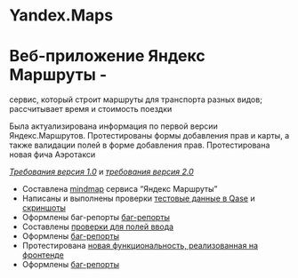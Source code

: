 # Yandex.Maps
# Веб-приложение Яндекс Маршруты - 
сервис, который строит маршруты для транспорта разных видов; рассчитывает время и стоимость поездки

Была актуализирована информация по первой версии Яндекс.Маршрутов. 
Протестированы формы добавления прав и карты, а также валидации полей в форме добавления прав.
Протестирована новая фича Аэротакси

<a href="https://praktikum.notion.site/1-0-c5203c01f07f4ba096d4534efe620a26">_Требования версия 1.0_</a> и <a href="https://praktikum.notion.site/2-0-f68f4fa509fe45c88539c58fd9ec70c5">_требования версия 2.0_</a>

* Составлена <a href="https://drive.google.com/file/d/1B-yapWdYX8rbGsn5E5FEvPDomdr9vkLI/view?usp=sharing">mindmap</a> сервиса “Яндекс Маршруты”
* Написаны и выполнены проверки <a href="https://drive.google.com/file/d/1XjcFUqyG232tFs78ITdr1YaOtFHaS_sg/view?usp=drive_link">тестовые данные в Qase</a> и <a href="https://drive.google.com/file/d/1dRo2rCw1GyF8LEHk-4dA1X2ds2pQcluH/view?usp=sharing">скриншоты</a>
* Оформлены баг-репорты <a href="https://bugulniklist.youtrack.cloud/projects/ce3d8904-d0d6-4eab-9518-b07b9d6f6294">баг-репорты</a>
* Составлены <a href="https://docs.google.com/spreadsheets/d/1-UWJaSUE2SjkxDURgBwt7tZtUt52tgiVMCF76r8wLjg/edit?usp=sharing">проверки для полей ввода</a>
* Оформлены <a href="https://bugulniklist.youtrack.cloud/projects/c9a38bbb-3bbe-49e4-a3e4-04fa90cbbe70">баг-репорты</a>
* Протестирована <a href="https://app.qase.io/public/report/08f8d14459664d5522482d13a419514d6f6fe4c0">новая функциональность, реализованная на фронтенде</a>
* Оформлены <a href="https://bugulniklist.youtrack.cloud/projects/48635d87-cf3b-4473-9341-99859bd02190">баг-репорты</a>
